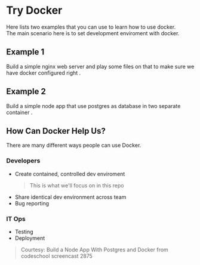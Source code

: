 # Try Docker
Here lists two examples that you can use to learn how to use docker.  
The main scenario here is to set development enviroment with docker.  

## Example 1
Build a simple nginx web server and play some files on that to make sure we have docker configured right . 

## Example 2
Build a simple node app that use postgres as database in two separate container .

## How Can Docker Help Us?
There are many different ways people can use Docker.
### Developers
* Create contained, controlled dev enviroment
  > This is what we'll focus on in this repo
* Share identical dev environment across team
* Bug reporting
### IT Ops
* Testing
* Deployment


> Courtesy: Build a Node App With Postgres and Docker from codeschool screencast 2875
